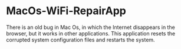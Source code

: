 # MacOs-WiFi-RepairApp
There is an old bug in Mac Os, in which the Internet disappears in the browser, but it works in other applications. This application resets the corrupted system configuration files and restarts the system.
